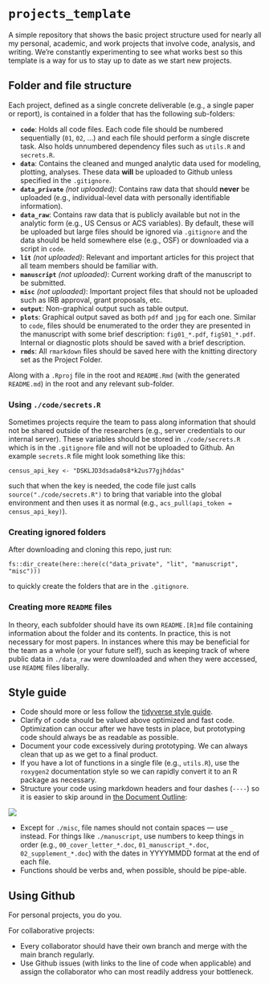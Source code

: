 
<!-- README.md is generated from README.Rmd. Please edit that file -->

# `projects_template`

A simple repository that shows the basic project structure used for
nearly all my personal, academic, and work projects that involve code,
analysis, and writing. We’re constantly experimenting to see what works
best so this template is a way for us to stay up to date as we start new
projects.

## Folder and file structure

Each project, defined as a single concrete deliverable (e.g., a single
paper or report), is contained in a folder that has the following
sub-folders:

-   **`code`**: Holds all code files. Each code file should be numbered
    sequentially (`01`, `02`, …) and each file should perform a single
    discrete task. Also holds unnumbered dependency files such as
    `utils.R` and `secrets.R`.
-   **`data`**: Contains the cleaned and munged analytic data used for
    modeling, plotting, analyses. These data **will** be uploaded to
    Github unless specified in the `.gitignore`.
-   **`data_private`** *(not uploaded)*: Contains raw data that should
    **never** be uploaded (e.g., individual-level data with personally
    identifiable information).
-   **`data_raw`**: Contains raw data that is publicly available but not
    in the analytic form (e.g., US Census or ACS variables). By default,
    these will be uploaded but large files should be ignored via
    `.gitignore` and the data should be held somewhere else (e.g., OSF)
    or downloaded via a script in `code`.
-   **`lit`** *(not uploaded)*: Relevant and important articles for this
    project that all team members should be familiar with.
-   **`manuscript`** *(not uploaded)*: Current working draft of the
    manuscript to be submitted.
-   **`misc`** *(not uploaded)*: Important project files that should not
    be uploaded such as IRB approval, grant proposals, etc.
-   **`output`**: Non-graphical output such as table output.
-   **`plots`**: Graphical output saved as both `pdf` and `jpg` for each
    one. Similar to `code`, files should be enumerated to the order they
    are presented in the manuscript with some brief description:
    `fig01_*.pdf`, `figS01_*.pdf`. Internal or diagnostic plots should
    be saved with a brief description.
-   **`rmds`**: All `rmarkdown` files should be saved here with the
    knitting directory set as the Project Folder.

Along with a `.Rproj` file in the root and `README.Rmd` (with the
generated `README.md`) in the root and any relevant sub-folder.

### Using `./code/secrets.R`

Sometimes projects require the team to pass along information that
should not be shared outside of the researchers (e.g., server
credentials to our internal server). These variables should be stored in
`./code/secrets.R` which is in the `.gitignore` file and will not be
uploaded to Github. An example `secrets.R` file might look something
like this:

    census_api_key <- "DSKLJD3dsada0s8*k2us77gjhddas"

such that when the key is needed, the code file just calls
`source("./code/secrets.R")` to bring that variable into the global
environment and then uses it as normal (e.g.,
`acs_pull(api_token = census_api_key)`).

### Creating ignored folders

After downloading and cloning this repo, just run:

    fs::dir_create(here::here(c("data_private", "lit", "manuscript", "misc")))

to quickly create the folders that are in the `.gitignore`.

### Creating more `README` files

In theory, each subfolder should have its own `README.[R]md` file
containing information about the folder and its contents. In practice,
this is not necessary for most papers. In instances where this may be
beneficial for the team as a whole (or your future self), such as
keeping track of where public data in `./data_raw` were downloaded and
when they were accessed, use `README` files liberally.

## Style guide

-   Code should more or less follow the [tidyverse style
    guide](https://style.tidyverse.org/).
-   Clarify of code should be valued above optimized and fast code.
    Optimization can occur after we have tests in place, but prototyping
    code should always be as readable as possible.
-   Document your code excessively during prototyping. We can always
    clean that up as we get to a final product.
-   If you have a lot of functions in a single file (e.g., `utils.R`),
    use the `roxygen2` documentation style so we can rapidly convert it
    to an R package as necessary.
-   Structure your code using markdown headers and four dashes (`----`)
    so it is easier to skip around in [the Document
    Outline](https://blog.rstudio.com/2020/12/02/rstudio-v1-4-preview-little-things/):

![](https://d33wubrfki0l68.cloudfront.net/10970e31914f0c77622eec46163cd64a6eda6630/af427/2020/12/02/rstudio-v1-4-preview-little-things/document-outline.png)

-   Except for `./misc`, file names should not contain spaces — use `_`
    instead. For things like `./manuscript`, use numbers to keep things
    in order (e.g., `00_cover_letter_*.doc`, `01_manuscript_*.doc`,
    `02_supplement_*.doc`) with the dates in YYYYMMDD format at the end
    of each file.
-   Functions should be verbs and, when possible, should be pipe-able.

## Using Github

For personal projects, you do you.

For collaborative projects:

-   Every collaborator should have their own branch and merge with the
    main branch regularly.
-   Use Github issues (with links to the line of code when applicable)
    and assign the collaborator who can most readily address your
    bottleneck.
